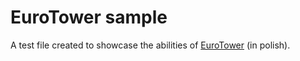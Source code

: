 # EuroTower sample

A test file created to showcase the abilities of [EuroTower](https://pl.euro-linux.com/eurotower/) (in polish).

